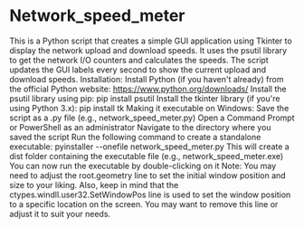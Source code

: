 # Network_speed_meter
 This is a Python script that creates a simple GUI application using Tkinter to display the network upload and download speeds. It uses the psutil library to get the network I/O counters and calculates the speeds. The script updates the GUI labels every second to show the current upload and download speeds.  Installation:  Install Python (if you haven't already) from the official Python website: https://www.python.org/downloads/ Install the psutil library using pip: pip install psutil Install the tkinter library (if you're using Python 3.x): pip install tk Making it executable on Windows:  Save the script as a .py file (e.g., network_speed_meter.py) Open a Command Prompt or PowerShell as an administrator Navigate to the directory where you saved the script Run the following command to create a standalone executable: pyinstaller --onefile network_speed_meter.py This will create a dist folder containing the executable file (e.g., network_speed_meter.exe) You can now run the executable by double-clicking on it Note: You may need to adjust the root.geometry line to set the initial window position and size to your liking.  Also, keep in mind that the ctypes.windll.user32.SetWindowPos line is used to set the window position to a specific location on the screen. You may want to remove this line or adjust it to suit your needs.
